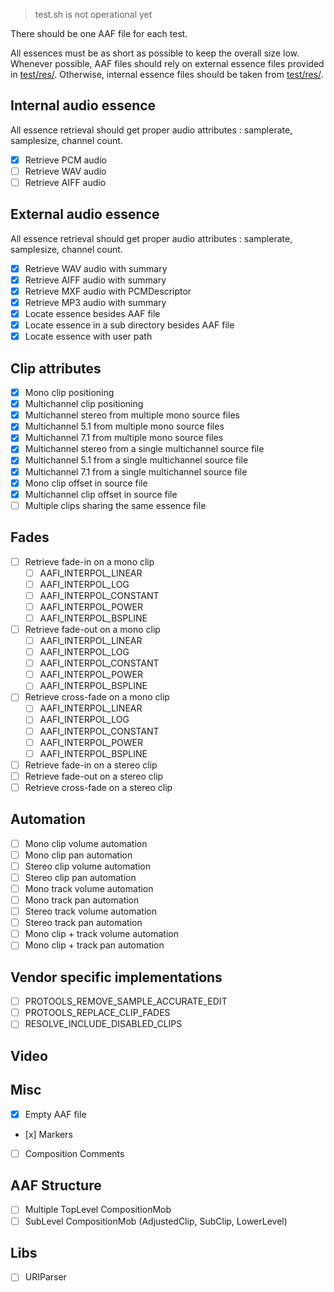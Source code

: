 > test.sh is not operational yet

There should be one AAF file for each test.

All essences must be as short as possible to keep the overall size low. Whenever possible, AAF files should rely on external essence files provided in [test/res/](https://github.com/agfline/LibAAF/tree/master/test/res). Otherwise, internal essence files should be taken from [test/res/](https://github.com/agfline/LibAAF/tree/master/test/res).

## Internal audio essence

All essence retrieval should get proper audio attributes : samplerate, samplesize, channel count.

- [x] Retrieve PCM audio
- [ ] Retrieve WAV audio <!-- Adobe Premiere Pro -->
- [ ] Retrieve AIFF audio <!-- ArdourXchange, Adobe Premiere Pro "creative_post.aaf" "100_BARS.aaf" "ADP_STTRACK_CLIPGAIN_TRACKGAIN_XFADE_AIFF_AUDIOFXRENDER.aaf"  -->

## External audio essence

All essence retrieval should get proper audio attributes : samplerate, samplesize, channel count.

- [x] Retrieve WAV audio with summary
- [x] Retrieve AIFF audio with summary
- [x] Retrieve MXF audio with PCMDescriptor
- [x] Retrieve MP3 audio with summary
- [x] Locate essence besides AAF file
- [x] Locate essence in a sub directory besides AAF file
- [x] Locate essence with user path <!-- PT_WAV_External.aaf -->

## Clip attributes

- [x] Mono clip positioning
- [x] Multichannel clip positioning
- [x] Multichannel stereo from multiple mono source files
- [x] Multichannel 5.1 from multiple mono source files
- [x] Multichannel 7.1 from multiple mono source files
- [x] Multichannel stereo from a single multichannel source file
- [x] Multichannel 5.1 from a single multichannel source file
- [x] Multichannel 7.1 from a single multichannel source file
- [x] Mono clip offset in source file <!-- PT_WAV_External.aaf and PT_AIFF_External.aaf -->
- [x] Multichannel clip offset in source file <!-- all the above AAF has offset in source -->
- [ ] Multiple clips sharing the same essence file <!-- Adobe Premiere pro -->

## Fades

- [ ] Retrieve fade-in on a mono clip
	- [ ] AAFI_INTERPOL_LINEAR
	- [ ] AAFI_INTERPOL_LOG
	- [ ] AAFI_INTERPOL_CONSTANT
	- [ ] AAFI_INTERPOL_POWER
	- [ ] AAFI_INTERPOL_BSPLINE
- [ ] Retrieve fade-out on a mono clip
	- [ ] AAFI_INTERPOL_LINEAR
	- [ ] AAFI_INTERPOL_LOG
	- [ ] AAFI_INTERPOL_CONSTANT
	- [ ] AAFI_INTERPOL_POWER
	- [ ] AAFI_INTERPOL_BSPLINE
- [ ] Retrieve cross-fade on a mono clip
	- [ ] AAFI_INTERPOL_LINEAR
	- [ ] AAFI_INTERPOL_LOG
	- [ ] AAFI_INTERPOL_CONSTANT
	- [ ] AAFI_INTERPOL_POWER
	- [ ] AAFI_INTERPOL_BSPLINE
- [ ] Retrieve fade-in on a stereo clip
- [ ] Retrieve fade-out on a stereo clip
- [ ] Retrieve cross-fade on a stereo clip

## Automation

- [ ] Mono clip volume automation
- [ ] Mono clip pan automation
- [ ] Stereo clip volume automation
- [ ] Stereo clip pan automation
- [ ] Mono track volume automation
- [ ] Mono track pan automation
- [ ] Stereo track volume automation
- [ ] Stereo track pan automation
- [ ] Mono clip + track volume automation
- [ ] Mono clip + track pan automation

## Vendor specific implementations

- [ ] PROTOOLS_REMOVE_SAMPLE_ACCURATE_EDIT
- [ ] PROTOOLS_REPLACE_CLIP_FADES
- [ ] RESOLVE_INCLUDE_DISABLED_CLIPS

## Video

## Misc

- [x] Empty AAF file
- [x] Markers
- [ ] Composition Comments


## AAF Structure

- [ ] Multiple TopLevel CompositionMob
- [ ] SubLevel CompositionMob (AdjustedClip, SubClip, LowerLevel)

## Libs

- [ ] URIParser
